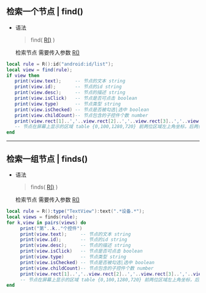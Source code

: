 ## 检索一个节点 | find()
-  语法 

   > find( [R()](/api/rule) ) 

   检索节点 需要传入参数 [R()](/api/rule) 

```lua 
local rule = R():id("android:id/list");
local view = find(rule);
if view then
   print(view.text);     -- 节点的文本 string
   print(view.id);       -- 节点的id string
   print(view.desc);     -- 节点的描述 string
   print(view.isClick)   -- 节点是否可点击 boolean
   print(view.type)      -- 节点类型 string
   print(view.isChecked) -- 节点是否被勾选|选中 boolean
   print(view.childCount)-- 节点包含的子控件个数 number
   print(view.rect[1]..','..view.rect[2]..','..view.rect[3]..','..view.rect[4])    
   -- 节点在屏幕上显示的区域 table {0,100,1280,720} 前两位区域左上角坐标，后两位区域右下角坐标
end
```
----
## 检索一组节点 | finds()
- 语法

   > finds( [R()](/api/rule) ) 

   检索节点 需要传入参数 [R()](/api/rule) 

```lua
local rule = R():type("TextView"):text(".*设备.*");
local views = finds(rule);
for k,view in pairs(views) do
     print("第"..k.."个控件")
     print(view.text);     -- 节点的文本 string
     print(view.id);       -- 节点的id string
     print(view.desc);     -- 节点的描述 string
     print(view.isClick)   -- 节点是否可点击 boolean
     print(view.type)      -- 节点类型 string
     print(view.isChecked) -- 节点是否被勾选|选中 boolean
     print(view.childCount)-- 节点包含的子控件个数 number
     print(view.rect[1]..','..view.rect[2]..','..view.rect[3]..','..view.rect[4])   
     -- 节点在屏幕上显示的区域 table {0,100,1280,720} 前两位区域左上角坐标，后两位区域右下角坐标
end
```


